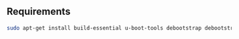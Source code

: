 ## Requirements

```bash
sudo apt-get install build-essential u-boot-tools debootstrap debootstrap gcc-arm-linux-gnueabihf
```

